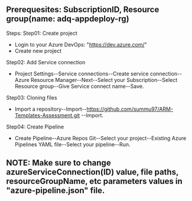 Prerequesites: SubscriptionID, Resource group(name: adq-appdeploy-rg)
--
Steps:
Step01: Create project
* Login to your Azure DevOps: "https://dev.azure.com/"
* Create new project

Step02: Add Service connection
* Project Settings--Service connections--Create service connection--Azure Resource Manager--Next--Select your Subscription--Select Resource group--Give Service connect name--Save.

Step03: Cloning files
* Import a repository--Import--https://github.com/summu97/ARM-Templates-Assessment.git --Import.

Step04: Create Pipeline
* Create Pipeline--Azure Repos Git--Select your project--Existing Azure Pipelines YAML file--Select your pipeline--Run.

NOTE: Make sure to change azureServiceConnection(ID) value, file paths, resourceGroupName, etc parameters values in "azure-pipeline.json" file.
--
